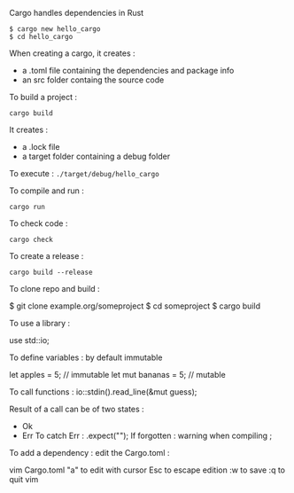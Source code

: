 Cargo handles dependencies in Rust

```
$ cargo new hello_cargo
$ cd hello_cargo
```

When creating a cargo, it creates : 
- a .toml file containing the dependencies and package info
- an src folder containg the source code 

To build a project : 

` cargo build `

It creates : 
- a .lock file
- a target folder containing a debug folder

To execute : `./target/debug/hello_cargo`

To compile and run : 

`cargo run`

To check code : 

`cargo check`

To create a release : 

`cargo build --release`

To clone repo and build : 

$ git clone example.org/someproject
$ cd someproject
$ cargo build

To use a library : 

use std::io;

To define variables : by default immutable 

let apples = 5; // immutable
let mut bananas = 5; // mutable

To call functions : 
io::stdin().read_line(&mut guess);

Result of a call can be of two states : 
  - Ok
  - Err
To catch Err :   .expect("");
If forgotten : warning when compiling ;

To add a dependency : edit the Cargo.toml : 

vim Cargo.toml 
"a" to edit with cursor
Esc to escape edition 
:w to save 
:q to quit vim 
